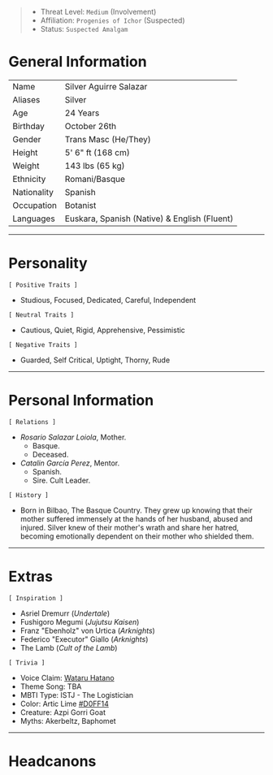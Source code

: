 
>- Threat Level: `Medium` (Involvement)
> - Affiliation: `Progenies of Ichor` (Suspected)
>- Status: `Suspected Amalgam`

# General Information

|             |                                              |
| ----------- | -------------------------------------------- |
| Name        | Silver Aguirre Salazar                       |
| Aliases     | Silver                                       |
| Age         | 24 Years                                     |
| Birthday    | October 26th                                 |
| Gender      | Trans Masc (He/They)                         |
| Height      | 5' 6" ft (168 cm)                            |
| Weight      | 143 lbs (65 kg)                              |
| Ethnicity   | Romani/Basque                                |
| Nationality | Spanish                                      |
| Occupation  | Botanist                                     |
| Languages   | Euskara, Spanish (Native) & English (Fluent) |

---
# Personality

`[ Positive Traits ]` 
- Studious, Focused, Dedicated, Careful, Independent

`[ Neutral Traits ]`
- Cautious, Quiet, Rigid, Apprehensive, Pessimistic

`[ Negative Traits ]`
- Guarded, Self Critical, Uptight, Thorny, Rude

---
# Personal Information

`[ Relations ]`
- *Rosario Salazar Loiola*, Mother. 
	- Basque. 
	- Deceased. 
- *Catalin García Perez*, Mentor. 
	- Spanish. 
	- Sire. Cult Leader.

`[ History ]`
- Born in Bilbao, The Basque Country. They grew up knowing that their mother suffered immensely at the hands of her husband, abused and injured. Silver knew of their mother's wrath and share her hatred, becoming emotionally dependent on their mother who shielded them. 

---
# Extras

`[ Inspiration ]`
- Asriel Dremurr (*Undertale*)
- Fushigoro Megumi (*Jujutsu Kaisen*)
- Franz "Ebenholz" von Urtica (*Arknights*)
- Federico "Executor" Giallo (*Arknights*)
- The Lamb (*Cult of the Lamb*)

`[ Trivia ]`
- Voice Claim: [Wataru Hatano](https://m.youtube.com/watch?v=38xAuhHzkZw&t=43s&pp=ygUPc2hpbnNvdSBoaXRvc2hp)
- Theme Song: TBA
- MBTI Type: ISTJ - The Logistician
- Color: Artic Lime [#D0FF14](https://en.m.wikipedia.org/wiki/Lime_(color)#Arctic_lime)
- Creature: Azpi Gorri Goat
- Myths: Akerbeltz, Baphomet

---
# Headcanons
